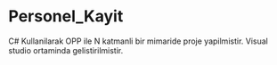 # Personel_Kayit
C# Kullanilarak OPP ile N katmanli bir mimaride proje yapilmistir.
Visual studio ortaminda gelistirilmistir.
